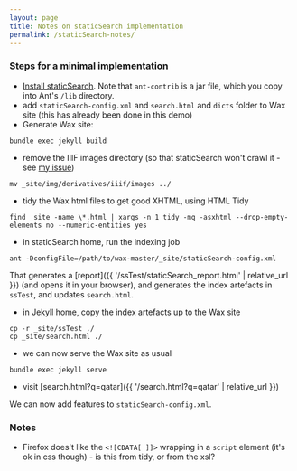 ```yaml
---
layout: page
title: Notes on staticSearch implementation
permalink: /staticSearch-notes/
---
```


### Steps for a minimal implementation

- [Install staticSearch](https://endings.uvic.ca/staticSearch/docs/howDoIGetIt.html). Note that ```ant-contrib``` is a jar file, which you copy into Ant's ```/lib``` directory.
- add ```staticSearch-config.xml``` and ```search.html``` and ```dicts``` folder to Wax site (this has already been done in this demo)
- Generate Wax site:
```
bundle exec jekyll build
```
- remove the IIIF images directory (so that staticSearch won't crawl it - see [my issue](https://github.com/projectEndings/staticSearch/issues/90))
```
mv _site/img/derivatives/iiif/images ../
```
- tidy the Wax html files to get good XHTML, using HTML Tidy
```
find _site -name \*.html | xargs -n 1 tidy -mq -asxhtml --drop-empty-elements no --numeric-entities yes
```
- in staticSearch home, run the indexing job
```
ant -DconfigFile=/path/to/wax-master/_site/staticSearch-config.xml
```
That generates a [report]({{ '/ssTest/staticSearch_report.html' | relative_url }}) (and opens it in your browser), and generates the index artefacts in ```ssTest```, and updates ```search.html```.
- in Jekyll home, copy the index artefacts up to the Wax site
```
cp -r _site/ssTest ./
cp _site/search.html ./
```
- we can now serve the Wax site as usual
```
bundle exec jekyll serve
```
- visit [search.html?q=qatar]({{ '/search.html?q=qatar' | relative_url }})

We can now add features to ```staticSearch-config.xml```.


### Notes

- Firefox does't like the ```<![CDATA[ ]]>``` wrapping in a ```script``` element (it's ok in css though) - is this from tidy, or from the xsl?
